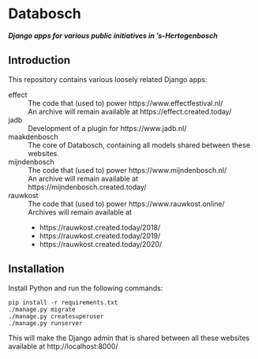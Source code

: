 # Databosch

***Django apps for various public initiatives in ’s-Hertogenbosch***

## Introduction

This repository contains various loosely related Django apps:

<dl>
  <dt>effect</dt>
  <dd>The code that (used to) power https://www.effectfestival.nl/<br>
  An archive will remain available at https://effect.created.today/</dd>
  <dt>jadb</dt>
  <dd>Development of a plugin for https://www.jadb.nl/</dd>
  <dt>maakdenbosch</dt>
  <dd>The core of Databosch, containing all models shared between these websites.</dd>
  <dt>mijndenbosch</dt>
  <dd>The code that (used to) power https://www.mijndenbosch.nl/<br>
  An archive will remain available at https://mijndenbosch.created.today/</dd>
  <dt>rauwkost</dt>
  <dd>The code that (used to) power https://www.rauwkost.online/<br>
  Archives will remain available at
  <ul>
    <li>https://rauwkost.created.today/2018/
    <li>https://rauwkost.created.today/2019/
    <li>https://rauwkost.created.today/2020/
  </ul></dd>
</dl>

## Installation

Install Python and run the following commands:

    pip install -r requirements.txt
    ./manage.py migrate
    ./manage.py createsuperuser
    ./manage.py runserver

This will make the Django admin that is shared between all these
websites available at http://localhost:8000/

